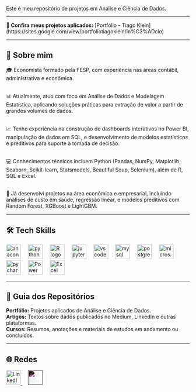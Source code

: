 <p align="left">Este é meu repositório de projetos em Análise e Ciência de Dados.</p>

---

<p align="left">🚀 <strong>Confira meus projetos aplicados:</strong> [Portfólio - Tiago Klein](https://sites.google.com/view/portfoliotiagoklein/in%C3%ADcio)</p>

---

<h2 align="left">📌 Sobre mim</h2>

<p align="left">
🎓 Economista formado pela FESP, com experiência nas áreas contábil, administrativa e econômica.<br><br>

📊 Atualmente, atuo com foco em Análise de Dados e Modelagem Estatística, aplicando soluções práticas para extração de valor a partir de grandes volumes de dados.<br><br>

📈 Tenho experiência na construção de dashboards interativos no Power BI, manipulação de dados em SQL, e desenvolvimento de modelos estatísticos e preditivos para suporte à tomada de decisão.<br><br>

💻 Conhecimentos técnicos incluem Python (Pandas, NumPy, Matplotlib, Seaborn, Scikit-learn, Statsmodels, Beautiful Soup, Selenium), além de R, SQL e Excel.<br><br>

📂 Já desenvolvi projetos na área econômica e empresarial, incluindo análises de custo em saúde, regressão linear, e modelos preditivos com Random Forest, XGBoost e LightGBM.
</p>

---

<h2 align="left">🛠️ Tech Skills</h2>

<div align="left">
  <img src="https://cdn.jsdelivr.net/gh/devicons/devicon/icons/anaconda/anaconda-original.svg" height="40" alt="anaconda logo" />
  <img width="12" />
  <img src="https://cdn.jsdelivr.net/gh/devicons/devicon/icons/python/python-original.svg" height="40" alt="python logo" />
  <img width="12" />
  <img src="https://cdn.jsdelivr.net/gh/devicons/devicon/icons/r/r-original.svg" height="40" alt="R logo" />
  <img width="12" />
  <img src="https://cdn.jsdelivr.net/gh/devicons/devicon/icons/jupyter/jupyter-original.svg" height="40" alt="jupyter logo" />
  <img width="12" />
  <img src="https://cdn.jsdelivr.net/gh/devicons/devicon/icons/vscode/vscode-original.svg" height="40" alt="vscode logo" />
  <img width="12" />
  <img src="https://cdn.jsdelivr.net/gh/devicons/devicon/icons/mysql/mysql-original.svg" height="40" alt="mysql logo" />
  <img width="12" />
  <img src="https://cdn.jsdelivr.net/gh/devicons/devicon/icons/postgresql/postgresql-original.svg" height="40" alt="postgresql logo" />
  <img width="12" />
  <img src="https://cdn.jsdelivr.net/gh/devicons/devicon/icons/microsoftsqlserver/microsoftsqlserver-plain.svg" height="40" alt="microsoftsqlserver logo" />
  <img width="12" />
  <img src="https://cdn.jsdelivr.net/gh/devicons/devicon/icons/pycharm/pycharm-original.svg" height="40" alt="pycharm logo" />
  <img width="12" />
  <img src="https://upload.wikimedia.org/wikipedia/commons/c/cf/New_Power_BI_Logo.svg" height="40" alt="Power BI logo" />
  <img width="12" />
  <img src="https://upload.wikimedia.org/wikipedia/commons/7/73/Microsoft_Excel_2013-2019_logo.svg" height="40" alt="Excel logo" />
</div>

---

<h2 align="left">📁 Guia dos Repositórios</h2>

<p align="left">
<strong>Portfólio:</strong> Projetos aplicados de Análise e Ciência de Dados.<br>
<strong>Artigos:</strong> Textos sobre dados publicados no Medium, LinkedIn e outras plataformas.<br>
<strong>Cursos:</strong> Resumos, anotações e materiais de estudos em andamento ou concluídos.
</p>

---

<h2 align="left">🌐 Redes</h2>

<p align="left">
  <a href="https://www.linkedin.com/in/seu-perfil" target="_blank">
    <img src="https://cdn.jsdelivr.net/gh/devicons/devicon/icons/linkedin/linkedin-original.svg" height="40" alt="LinkedIn logo" />
  </a>
  <img width="12" />
  <a href="https://medium.com/@seu-usuario" target="_blank">
    <img src="https://cdn.jsdelivr.net/gh/simple-icons/simple-icons/icons/medium.svg" height="40" alt="Medium logo" style="filter: invert(1);" />
  </a>
</p>
